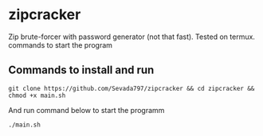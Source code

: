 # zipcracker
Zip brute-forcer with password generator (not that fast).
Tested on termux.
commands to start the program

## Commands to install and run

`git clone https://github.com/Sevada797/zipcracker && cd zipcracker && chmod +x main.sh` 

And run command below to start the programm

`./main.sh`
